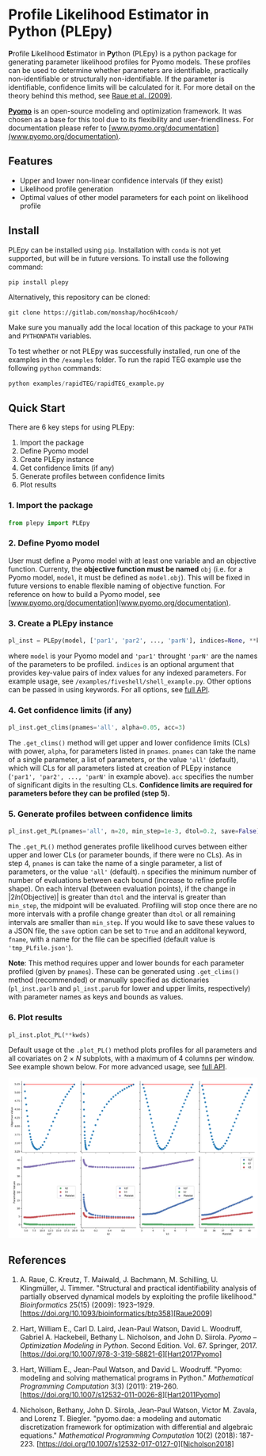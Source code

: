 # Profile Likelihood Estimator in Python (PLEpy)

**P**rofile **L**ikelihood **E**stimator in **Py**thon (PLEpy) is a python package for generating parameter likelihood profiles for Pyomo models. These profiles can be used to determine whether parameters are identifiable, practically non-identifiable or structurally non-identifiable. If the parameter is identifiable, confidence limits will be calculated for it. For more detail on the theory behind this method, see [Raue et al. (2009)][Raue2009].

[**Pyomo**][Pyomo] is an open-source modeling and optimization framework. It was chosen as a base for this tool due to its flexibility and user-friendliness. For documentation please refer to [www.pyomo.org/documentation](www.pyomo.org/documentation).

## Features

- Upper and lower non-linear confidence intervals (if they exist)
- Likelihood profile generation
- Optimal values of other model parameters for each point on likelihood profile

## Install

PLEpy can be installed using `pip`. Installation with `conda` is not yet supported, but will be in future versions. To install use the following command:
```
pip install plepy
```

Alternatively, this repository can be cloned:
```
git clone https://gitlab.com/monshap/hoc6h4cooh/
```
Make sure you manually add the local location of this package to your `PATH` and `PYTHONPATH` variables.
<!-- double check minimum variables you need to add this to -->

To test whether or not PLEpy was successfully installed, run one of the examples in the `/examples` folder. To run the rapid TEG example use the following `python` commands:
```python
python examples/rapidTEG/rapidTEG_example.py
```

## Quick Start
There are 6 key steps for using PLEpy:  
1. Import the package
2. Define Pyomo model
3. Create PLEpy instance
4. Get confidence limits (if any)
5. Generate profiles between confidence limits
6. Plot results

### 1. Import the package
```python
from plepy import PLEpy
```

### 2. Define Pyomo model
User must define a Pyomo model with at least one variable and an objective function. Currenty, the **objective function must be named** `obj` (i.e. for a Pyomo model, `model`, it must be defined as `model.obj`). This will be fixed in future versions to enable flexible naming of objective function. For reference on how to build a Pyomo model, see [www.pyomo.org/documentation](www.pyomo.org/documentation).

### 3. Create a PLEpy instance
```python
pl_inst = PLEpy(model, ['par1', 'par2', ..., 'parN'], indices=None, **kwds)
```
where `model` is your Pyomo model and `'par1'` throught `'parN'` are the names of the parameters to be profiled. `indices` is an optional argument that provides key-value pairs of index values for any indexed parameters. For example usage, see `/examples/fiveshell/shell_example.py`. Other options can be passed in using keywords. For all options, see [full API](/#).

### 4. Get confidence limits (if any)
```python
pl_inst.get_clims(pnames='all', alpha=0.05, acc=3)
```
The `.get_clims()` method will get upper and lower confidence limits (CLs) with power, `alpha`, for parameters listed in `pnames`. `pnames` can take the name of a single parameter, a list of parameters, or the value `'all'` (default), which will CLs for all parameters listed at creation of PLEpy instance (`'par1', 'par2', ..., 'parN'` in example above). `acc` specifies the number of significant digits in the resulting CLs. **Confidence limits are required for parameters before they can be profiled (step 5).**

### 5. Generate profiles between confidence limits
```python
pl_inst.get_PL(pnames='all', n=20, min_step=1e-3, dtol=0.2, save=False)
```
The `.get_PL()` method generates profile likelihood curves between either upper and lower CLs (or parameter bounds, if there were no CLs). As in step 4, `pnames` is can take the name of a single parameter, a list of parameters, or the value `'all'` (default). `n` specifies the minimum number of number of evaluations between each bound (increase to refine profile shape). On each interval (between evaluation points), if the change in $`|2ln(\textrm{Objective})|`$ is greater than `dtol` and the interval is greater than `min_step`, the midpoint will be evaluated. Profiling will stop once there are no more intervals with a profile change greater than `dtol` or all remaining intervals are smaller than `min_step`. If you would like to save these values to a JSON file, the `save` option can be set to `True` and an additonal keyword, `fname`, with a name for the file can be specified (default value is `'tmp_PLfile.json'`).

**Note**: This method requires upper and lower bounds for each parameter profiled (given by `pnames`). These can be generated using `.get_clims()` method (recommended) or manually specified as dictionaries (`pl_inst.parlb` and `pl_inst.parub` for lower and upper limits, respectively) with parameter names as keys and bounds as values.

### 6. Plot results
```python
pl_inst.plot_PL(**kwds)
```
Default usage ot the `.plot_PL()` method plots profiles for all parameters and all covariates on $`2 \times N`$ subplots, with a maximum of 4 columns per window. See example shown below. For more advanced usage, see [full API](/#).

![Profile Likelihood Plots](/examples/rapidTEG/rapidTEG_plots.png)


## References
1. A. Raue, C. Kreutz, T. Maiwald, J. Bachmann, M. Schilling, U. Klingmüller, J. Timmer. "Structural and practical identifiability analysis of partially observed dynamical models by exploiting the profile likelihood." *Bioinformatics* 25(15) (2009): 1923–1929. [https://doi.org/10.1093/bioinformatics/btp358][Raue2009]
2. Hart, William E., Carl D. Laird, Jean-Paul Watson, David L. Woodruff, Gabriel A. Hackebeil, Bethany L. Nicholson, and John D. Siirola. *Pyomo – Optimization Modeling in Python*. Second Edition.  Vol. 67. Springer, 2017. [https://doi.org/10.1007/978-3-319-58821-6][Hart2017Pyomo]

3. Hart, William E., Jean-Paul Watson, and David L. Woodruff. "Pyomo: modeling and solving mathematical programs in Python." *Mathematical Programming Computation* 3(3) (2011): 219-260. [https://doi.org/10.1007/s12532-011-0026-8][Hart2011Pyomo]

4. Nicholson, Bethany, John D. Siirola, Jean-Paul Watson, Victor M. Zavala, and Lorenz T. Biegler. "pyomo.dae: a modeling and automatic discretization framework for optimization with differential and algebraic equations." *Mathematical Programming Computation* 10(2) (2018): 187-223. [https://doi.org/10.1007/s12532-017-0127-0][Nicholson2018]

<!-- Links -->
[Raue2009]: https://doi.org/10.1093/bioinformatics/btp358
[Pyomo]: www.pyomo.org
[Hart2017Pyomo]: https://doi.org/10.1007/978-3-319-58821-6
[Hart2011Pyomo]: https://doi.org/10.1007/s12532-011-0026-8
[Nicholson2018]: https://doi.org/10.1007/s12532-017-0127-0